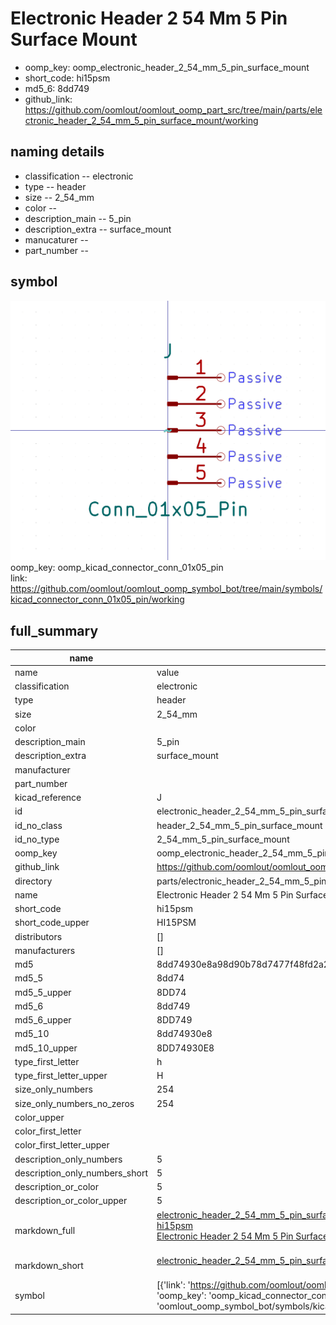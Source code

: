 # Electronic Header 2 54 Mm 5 Pin Surface Mount

  
* oomp_key: oomp_electronic_header_2_54_mm_5_pin_surface_mount 
* short_code: hi15psm
* md5_6: 8dd749  
* github_link: https://github.com/oomlout/oomlout_oomp_part_src/tree/main/parts/electronic_header_2_54_mm_5_pin_surface_mount/working  
## naming details
* classification -- electronic
* type -- header
* size -- 2_54_mm
* color -- 
* description_main -- 5_pin
* description_extra -- surface_mount
* manucaturer -- 
* part_number -- 



## symbol

![](symbol/0/working/working_600.png)  
oomp_key: oomp_kicad_connector_conn_01x05_pin  
link: https://github.com/oomlout/oomlout_oomp_symbol_bot/tree/main/symbols/kicad_connector_conn_01x05_pin/working  


## full_summary
| name | value | 
| --- | --- | 
| name | value | 
| classification | electronic | 
| type | header | 
| size | 2_54_mm | 
| color |  | 
| description_main | 5_pin | 
| description_extra | surface_mount | 
| manufacturer |  | 
| part_number |  | 
| kicad_reference | J | 
| id | electronic_header_2_54_mm_5_pin_surface_mount | 
| id_no_class | header_2_54_mm_5_pin_surface_mount | 
| id_no_type | 2_54_mm_5_pin_surface_mount | 
| oomp_key | oomp_electronic_header_2_54_mm_5_pin_surface_mount | 
| github_link | https://github.com/oomlout/oomlout_oomp_part_src/tree/main/parts/electronic_header_2_54_mm_5_pin_surface_mount/working | 
| directory | parts/electronic_header_2_54_mm_5_pin_surface_mount | 
| name | Electronic Header 2 54 Mm 5 Pin Surface Mount | 
| short_code | hi15psm | 
| short_code_upper | HI15PSM | 
| distributors | [] | 
| manufacturers | [] | 
| md5 | 8dd74930e8a98d90b78d7477f48fd2a2 | 
| md5_5 | 8dd74 | 
| md5_5_upper | 8DD74 | 
| md5_6 | 8dd749 | 
| md5_6_upper | 8DD749 | 
| md5_10 | 8dd74930e8 | 
| md5_10_upper | 8DD74930E8 | 
| type_first_letter | h | 
| type_first_letter_upper | H | 
| size_only_numbers | 254 | 
| size_only_numbers_no_zeros | 254 | 
| color_upper |  | 
| color_first_letter |  | 
| color_first_letter_upper |  | 
| description_only_numbers | 5 | 
| description_only_numbers_short | 5 | 
| description_or_color | 5 | 
| description_or_color_upper | 5 | 
| markdown_full | [electronic_header_2_54_mm_5_pin_surface_mount](https://github.com/oomlout/oomlout_oomp_part_src/tree/main/parts/electronic_header_2_54_mm_5_pin_surface_mount/working)<br>[hi15psm](https://github.com/oomlout/oomlout_oomp_part_src/tree/main/parts/electronic_header_2_54_mm_5_pin_surface_mount/working)<br>[Electronic Header 2 54 Mm 5 Pin Surface Mount](https://github.com/oomlout/oomlout_oomp_part_src/tree/main/parts/electronic_header_2_54_mm_5_pin_surface_mount/working)<br><br> | 
| markdown_short | [electronic_header_2_54_mm_5_pin_surface_mount](https://github.com/oomlout/oomlout_oomp_part_src/tree/main/parts/electronic_header_2_54_mm_5_pin_surface_mount/working)<br><br> | 
| symbol | [{'link': 'https://github.com/oomlout/oomlout_oomp_symbol_bot/tree/main/symbols/kicad_connector_conn_01x05_pin', 'oomp_key': 'oomp_kicad_connector_conn_01x05_pin', 'directory': 'oomlout_oomp_symbol_bot/symbols/kicad_connector_conn_01x05_pin//working/working.kicad_sym'}] | 
